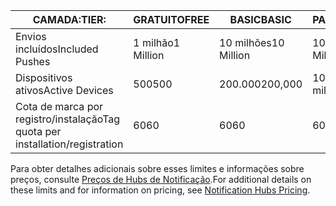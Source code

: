 
| <span data-ttu-id="07aaf-101">CAMADA:</span><span class="sxs-lookup"><span data-stu-id="07aaf-101">TIER:</span></span> | <span data-ttu-id="07aaf-102">GRATUITO</span><span class="sxs-lookup"><span data-stu-id="07aaf-102">FREE</span></span> | <span data-ttu-id="07aaf-103">BASIC</span><span class="sxs-lookup"><span data-stu-id="07aaf-103">BASIC</span></span> | <span data-ttu-id="07aaf-104">PADRÃO</span><span class="sxs-lookup"><span data-stu-id="07aaf-104">STANDARD</span></span> |
| --- | --- | --- | --- |
| <span data-ttu-id="07aaf-105">Envios incluídos</span><span class="sxs-lookup"><span data-stu-id="07aaf-105">Included Pushes</span></span> |<span data-ttu-id="07aaf-106">1 milhão</span><span class="sxs-lookup"><span data-stu-id="07aaf-106">1 Million</span></span> |<span data-ttu-id="07aaf-107">10 milhões</span><span class="sxs-lookup"><span data-stu-id="07aaf-107">10 Million</span></span> |<span data-ttu-id="07aaf-108">10 milhões</span><span class="sxs-lookup"><span data-stu-id="07aaf-108">10 Million</span></span> |
| <span data-ttu-id="07aaf-109">Dispositivos ativos</span><span class="sxs-lookup"><span data-stu-id="07aaf-109">Active Devices</span></span> |<span data-ttu-id="07aaf-110">500</span><span class="sxs-lookup"><span data-stu-id="07aaf-110">500</span></span> |<span data-ttu-id="07aaf-111">200.000</span><span class="sxs-lookup"><span data-stu-id="07aaf-111">200,000</span></span> | <span data-ttu-id="07aaf-112">10 milhões</span><span class="sxs-lookup"><span data-stu-id="07aaf-112">10 million</span></span> |
| <span data-ttu-id="07aaf-113">Cota de marca por registro/instalação</span><span class="sxs-lookup"><span data-stu-id="07aaf-113">Tag quota per installation/registration</span></span> |<span data-ttu-id="07aaf-114">60</span><span class="sxs-lookup"><span data-stu-id="07aaf-114">60</span></span> |<span data-ttu-id="07aaf-115">60</span><span class="sxs-lookup"><span data-stu-id="07aaf-115">60</span></span> |<span data-ttu-id="07aaf-116">60</span><span class="sxs-lookup"><span data-stu-id="07aaf-116">60</span></span> |

<span data-ttu-id="07aaf-117">Para obter detalhes adicionais sobre esses limites e informações sobre preços, consulte [Preços de Hubs de Notificação](https://azure.microsoft.com/pricing/details/notification-hubs/).</span><span class="sxs-lookup"><span data-stu-id="07aaf-117">For additional details on these limits and for information on pricing, see [Notification Hubs Pricing](https://azure.microsoft.com/pricing/details/notification-hubs/).</span></span> 

